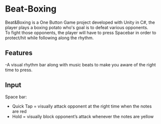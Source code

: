 # Beat-Boxing

Beat&Boxing is a One Button Game project developed with Unity in C#, the player plays a boxing potato who's goal is to defeat various opponents.<br> 
To fight those opponents, the player will have to press Spacebar in order to protect/hit while following along the rhythm. 

## Features
-A visual rhythm bar along with music beats to make you aware of the right time to press.

## Input
Space bar:
- Quick Tap = visually attack opponent at the right time when the notes are red
- Hold = visually block opponent’s attack whenever the notes are yellow
